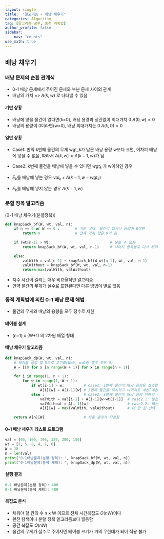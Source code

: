 ```yaml
---
layout: single
title:  "알고리즘 - 배낭 채우기"
categories: Algorithm
tag: [알고리즘 공부, 동적 계획법]
author_profile: false
sidebar: 
    nav: "counts"
use_math: true
---
```


## 배낭 채우기

### 배낭 문제의 순환 관계식
- 0-1 배낭 문제에서 주어진 문제와 부분 문제 사이의 관계
- 배낭의 가치 => $A(k,w)$ 로 나타낼 수 있음

#### 기반 상황
- 배낭에 넣을 물건이 없다면(k=0), 배낭 용량과 상관없이 최대가치 0 $A(0,w)=0$
- 배낭의 용량이 0이라면(w=0), 배낭 최대가치는 0 $A(k,0)=0$

#### 일반 상황
- Case1: 만약 k번째 물건의 무게 wgt_k가 남은 배낭 용량 w보다 크면, 어차피
배낭에 넣을 수 없음, 따라서 $A(k,w) = A(k-1,w)$가 됨

- Case2: k번째 물건을 배낭에 넣을 수 있다면 $wgt_k$ 가 w이하인 경우
- $E_k$를 배낭에 넣는 경우 $val_k + A(k-1, w-wgt_k)$
- $E_k$를 배낭에 넣지 않는 경우 $A(k-1, w)$

### 분할 정복 알고리즘

(0-1 배낭 채우기(분할정복))
```python
def knapSack_bf(W, wt, val, n): 
    if n == 0 or W == 0 :       # 기반 상태. 물건이 없거나 용량이 0이면
        return 0                # 전체 가치 합은 0이 됨
  
    if (wt[n-1] > W):                           # 넣을 수 없음
        return knapSack_bf(W, wt, val, n-1)     # 나머지 항목들로 다시 처리
  
    else: 
        valWith = val[n-1] + knapSack_bf(W-wt[n-1], wt, val, n-1)
        valWithout = knapSack_bf(W, wt, val, n-1)
        return max(valWith, valWithout)
```
- 지수 시간이 걸리는 매우 비효율적인 알고리즘
- 만약 물건의 무게가 실수로 표현된다면 다른 방법이 별로 없음

### 동적 계획법에 의한 0-1 배낭 문제 해법
- 물건의 무게와 배낭의 용량을 모두 정수로 제한

#### 테이블 설계
- (n+1) x (W+1) 의 2차원 배열 형태

#### 배낭 채우기 알고리즘

```python
def knapSack_dp(W, wt, val, n): 
    # 테이블 생성 및 0으로 초기화(W=0, n=0인 경우 모두 0)
    A = [[0 for x in range(W + 1)] for x in range(n + 1)] 
  
    for i in range(1, n + 1): 
        for w in range(1, W + 1): 
            if wt[i-1] > w:         # case1: i번째 물건이 배낭 용량을 초과함
                A[i][w] = A[i-1][w] # i번째 물건을 무시하고 나머지로 계산(계산되어 있음)
            else :                  # case2: i번째 물건이 배낭 용량 이하임
                valWith = val[i-1] + A[i-1][w-wt[i-1]]  # case2.1: 넣는 경우
                valWithout = A[i-1][w]                  # case2.2: 빼는 경우
                A[i][w] = max(valWith, valWithout)      # 더 큰 값 선택
  
    return A[n][W]                  # 최종 결과가 저장됨
```
#### 0-1 배낭 채우기 테스트 프로그램
```python
val = [60, 100, 190, 120, 200, 150] 
wt = [2, 5, 8, 4, 7, 6] 
W = 18
n = len(val) 
print("0-1배낭문제(분할 정복): ", knapSack_bf(W, wt, val, n)) 
print("0-1배낭문제(동적 계획): ", knapSack_dp(W, wt, val, n)) 
```

#### 실행 결과
```python
0-1 배낭문제(분할 정복): 480
0-1 배낭문제(동적 계획): 480
```

#### 복잡도 분석
- 채워야 할 칸의 수 n x W 이므로 전체 시간복잡도 $O(nW)$이다
- 완전 탐색이나 분할 정복 알고리즘보다 월등함
- 공간 복잡도 $O(nW)$
- 물건의 무게가 실수로 주어지면 테이블 크기가 거의 무한대가 되어 적용 불가
